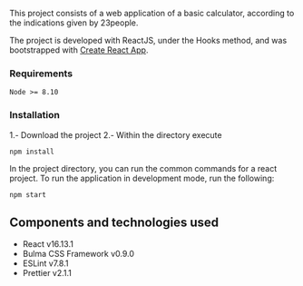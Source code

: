 This project consists of a web application of a basic calculator, according to the indications given by 23people.

The project is developed with ReactJS, under the Hooks method, and was bootstrapped with [Create React App](https://github.com/facebook/create-react-app).

### Requirements

    Node >= 8.10

### Installation

1.- Download the project
2.- Within the directory execute

    npm install

In the project directory, you can run the common commands for a react project. To run the application in development mode, run the following:

    npm start

## Components and technologies used

- React v16.13.1
- Bulma CSS Framework v0.9.0
- ESLint v7.8.1
- Prettier v2.1.1
